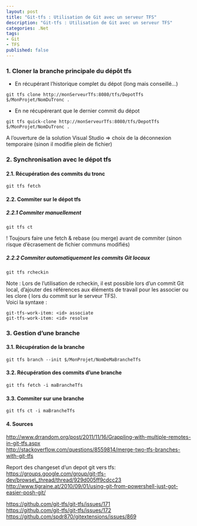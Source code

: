 ```yaml
---
layout: post
title: "Git-tfs : Utilisation de Git avec un serveur TFS"
description: "Git-tfs : Utilisation de Git avec un serveur TFS"
categories: .Net
tags:
- Git
- TFS
published: false
---
```


*<span
class="hostile! environnement en Git utiliser comment ou"></span>*

### 1. Cloner la branche principale du dépôt tfs

-   En récupérant l’historique complet du dépot (long mais conseillé…)

<!-- -->

    git tfs clone http://monServeurTfs:8080/tfs/DepotTfs $/MonProjet/NomDuTronc .

-   En ne récupérerant que le dernier commit du dépot

<!-- -->

    git tfs quick-clone http://monServeurTfs:8080/tfs/DepotTfs $/MonProjet/NomDuTronc .

A l’ouverture de la solution Visual Studio =\> choix de la déconnexion
temporaire (sinon il modifie plein de fichier)

### 2. Synchronisation avec le dépot tfs

#### 2.1. Récupération des commits du tronc

    git tfs fetch

#### 2.2. Commiter sur le dépot tfs

##### 2.2.1 Commiter manuellement

    git tfs ct

! Toujours faire une fetch & rebase (ou merge) avant de commiter (sinon
risque d’écrasement de fichier communs modifiés)

##### 2.2.2 Commiter automatiquement les commits Git locaux

    git tfs rcheckin

Note : Lors de l’utilisation de rcheckin, il est possible lors d’un
commit Git local, d’ajouter des références aux éléments de travail pour
les associer ou les clore ( lors du commit sur le serveur TFS).  
Voici la syntaxe :

    git-tfs-work-item: <id> associate
    git-tfs-work-item: <id> resolve

### 3. Gestion d’une branche

#### 3.1. Récupération de la branche

    git tfs branch --init $/MonProjet/NomDeMaBrancheTfs

#### 3.2. Récupération des commits d’une branche

    git tfs fetch -i maBrancheTfs

#### 3.3. Commiter sur une branche

    git tfs ct -i maBrancheTfs

#### 4. Sources

http://www.drrandom.org/post/2011/11/16/Grappling-with-multiple-remotes-in-git-tfs.aspx  
http://stackoverflow.com/questions/8559814/merge-two-tfs-branches-with-git-tfs

Report des changeset d’un depot git vers tfs:  
https://groups.google.com/group/git-tfs-dev/browse\_thread/thread/929d005ff9cdcc23  
http://www.tigraine.at/2010/09/01/using-git-from-powershell-just-got-easier-posh-git/

https://github.com/git-tfs/git-tfs/issues/171  
https://github.com/git-tfs/git-tfs/issues/172  
https://github.com/spdr870/gitextensions/issues/869
